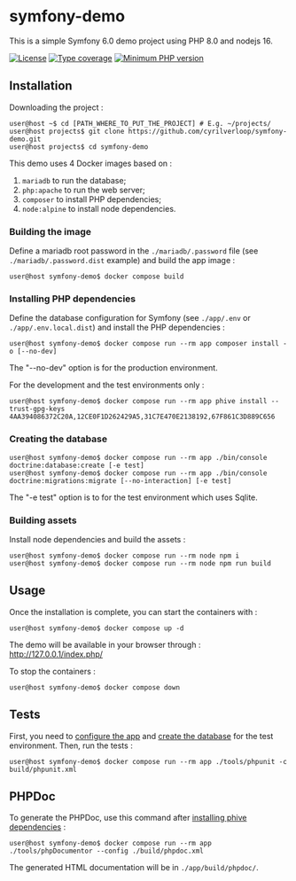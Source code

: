 # symfony-demo

This is a simple Symfony 6.0 demo project using PHP 8.0 and nodejs 16.

[![License](https://img.shields.io/github/license/cyrilverloop/symfony-demo)](https://github.com/cyrilverloop/symfony-demo/blob/trunk/LICENSE)
[![Type coverage](https://shepherd.dev/github/cyrilverloop/symfony-demo/coverage.svg)](https://shepherd.dev/github/cyrilverloop/symfony-demo)
[![Minimum PHP version](https://img.shields.io/badge/php-%3E%3D8-%23777BB4?logo=php&style=flat)](https://www.php.net/)


## Installation

Downloading the project :

```shellsession
user@host ~$ cd [PATH_WHERE_TO_PUT_THE_PROJECT] # E.g. ~/projects/
user@host projects$ git clone https://github.com/cyrilverloop/symfony-demo.git
user@host projects$ cd symfony-demo
```

This demo uses 4 Docker images based on :
1. `mariadb` to run the database;
2. `php:apache` to run the web server;
3. `composer` to install PHP dependencies;
4. `node:alpine` to install node dependencies.

### Building the image

Define a mariadb root password in the `./mariadb/.password` file (see `./mariadb/.password.dist` example)
and build the app image :
```shellsession
user@host symfony-demo$ docker compose build
```

### Installing PHP dependencies
Define the database configuration for Symfony (see `./app/.env` or `./app/.env.local.dist`)
and install the PHP dependencies :
```shellsession
user@host symfony-demo$ docker compose run --rm app composer install -o [--no-dev]
```
The "--no-dev" option is for the production environment.

For the development and the test environments only :
```shellsession
user@host symfony-demo$ docker compose run --rm app phive install --trust-gpg-keys 4AA394086372C20A,12CE0F1D262429A5,31C7E470E2138192,67F861C3D889C656
```

### Creating the database


```shellsession
user@host symfony-demo$ docker compose run --rm app ./bin/console doctrine:database:create [-e test]
user@host symfony-demo$ docker compose run --rm app ./bin/console doctrine:migrations:migrate [--no-interaction] [-e test]
```
The "-e test" option is to for the test environment which uses Sqlite.


### Building assets

Install node dependencies and build the assets :
```shellsession
user@host symfony-demo$ docker compose run --rm node npm i
user@host symfony-demo$ docker compose run --rm node npm run build
```

## Usage

Once the installation is complete, you can start the containers with :
```shellsession
user@host symfony-demo$ docker compose up -d
```

The demo will be available in your browser through : http://127.0.0.1/index.php/

To stop the containers :
```shellsession
user@host symfony-demo$ docker compose down
```


## Tests

First, you need to [configure the app](#installing-php-dependencies)
and [create the database](#creating-the-database) for the test environment.
Then, run the tests :
```shellsession
user@host symfony-demo$ docker compose run --rm app ./tools/phpunit -c build/phpunit.xml
```


## PHPDoc

To generate the PHPDoc, use this command after [installing phive dependencies](#installing-php-dependencies) :
```shellsession
user@host symfony-demo$ docker compose run --rm app ./tools/phpDocumentor --config ./build/phpdoc.xml
```
The generated HTML documentation will be in `./app/build/phpdoc/`.
